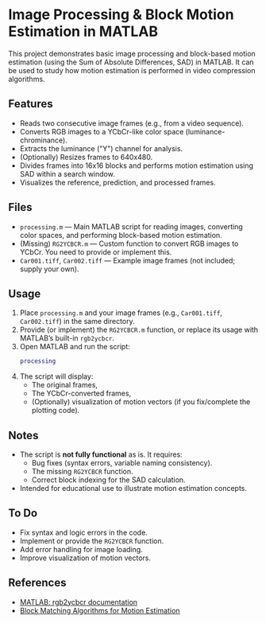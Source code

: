 # Image Processing & Block Motion Estimation in MATLAB

This project demonstrates basic image processing and block-based motion estimation (using the Sum of Absolute Differences, SAD) in MATLAB. It can be used to study how motion estimation is performed in video compression algorithms.

## Features

- Reads two consecutive image frames (e.g., from a video sequence).
- Converts RGB images to a YCbCr-like color space (luminance-chrominance).
- Extracts the luminance ("Y") channel for analysis.
- (Optionally) Resizes frames to 640x480.
- Divides frames into 16x16 blocks and performs motion estimation using SAD within a search window.
- Visualizes the reference, prediction, and processed frames.

## Files

- `processing.m` — Main MATLAB script for reading images, converting color spaces, and performing block-based motion estimation.
- (Missing) `RG2YCBCR.m` — Custom function to convert RGB images to YCbCr. You need to provide or implement this.
- `Car001.tiff`, `Car002.tiff` — Example image frames (not included; supply your own).

## Usage

1. Place `processing.m` and your image frames (e.g., `Car001.tiff`, `Car002.tiff`) in the same directory.
2. Provide (or implement) the `RG2YCBCR.m` function, or replace its usage with MATLAB’s built-in `rgb2ycbcr`.
3. Open MATLAB and run the script:
   ```matlab
   processing
   ```
4. The script will display:
   - The original frames,
   - The YCbCr-converted frames,
   - (Optionally) visualization of motion vectors (if you fix/complete the plotting code).

## Notes

- The script is **not fully functional** as is. It requires:
  - Bug fixes (syntax errors, variable naming consistency).
  - The missing `RG2YCBCR` function.
  - Correct block indexing for the SAD calculation.
- Intended for educational use to illustrate motion estimation concepts.

## To Do

- Fix syntax and logic errors in the code.
- Implement or provide the `RG2YCBCR` function.
- Add error handling for image loading.
- Improve visualization of motion vectors.

## References

- [MATLAB: rgb2ycbcr documentation](https://www.mathworks.com/help/images/ref/rgb2ycbcr.html)
- [Block Matching Algorithms for Motion Estimation](https://en.wikipedia.org/wiki/Block-matching_algorithm)
